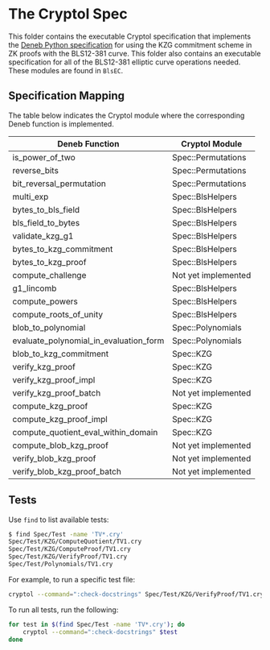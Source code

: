 # The Cryptol Spec

This folder contains the executable Cryptol specification that implements the [Deneb Python specification](https://github.com/ethereum/consensus-specs/blob/dev/specs/deneb/polynomial-commitments.md) for using the KZG commitment scheme in ZK proofs with the BLS12-381 curve.
This folder also contains an executable specification for all of the BLS12-381 elliptic curve
operations needed. These modules are found in `BlsEC`.

## Specification Mapping

The table below indicates the Cryptol module where the corresponding Deneb function is implemented.

| Deneb Function     | Cryptol Module      |
|--------------------|---------------------|
| is_power_of_two    | Spec::Permutations  |
| reverse_bits       | Spec::Permutations  |
| bit_reversal_permutation | Spec::Permutations |
| multi_exp          | Spec::BlsHelpers    |
| bytes_to_bls_field | Spec::BlsHelpers    |
| bls_field_to_bytes | Spec::BlsHelpers    |
| validate_kzg_g1    | Spec::BlsHelpers    |
| bytes_to_kzg_commitment | Spec::BlsHelpers |
| bytes_to_kzg_proof | Spec::BlsHelpers    |
| compute_challenge  | Not yet implemented |
| g1_lincomb         | Spec::BlsHelpers    |
| compute_powers     | Spec::BlsHelpers    |
| compute_roots_of_unity | Spec::BlsHelpers |
| blob_to_polynomial | Spec::Polynomials   |
| evaluate_polynomial_in_evaluation_form   | Spec::Polynomials |
| blob_to_kzg_commitment | Spec::KZG       |
| verify_kzg_proof       | Spec::KZG       |
| verify_kzg_proof_impl  | Spec::KZG       |
| verify_kzg_proof_batch | Not yet implemented |
| compute_kzg_proof      | Spec::KZG       |
| compute_kzg_proof_impl | Spec::KZG       |
| compute_quotient_eval_within_domain | Spec::KZG |
| compute_blob_kzg_proof | Not yet implemented |
| verify_blob_kzg_proof  | Not yet implemented |
| verify_blob_kzg_proof_batch |Not yet implemented |

## Tests

Use `find` to list available tests:

```bash
$ find Spec/Test -name 'TV*.cry'
Spec/Test/KZG/ComputeQuotient/TV1.cry
Spec/Test/KZG/ComputeProof/TV1.cry
Spec/Test/KZG/VerifyProof/TV1.cry
Spec/Test/Polynomials/TV1.cry
```

For example, to run a specific test file:

```bash
cryptol --command=":check-docstrings" Spec/Test/KZG/VerifyProof/TV1.cry
```

To run all tests, run the following:

```bash
for test in $(find Spec/Test -name 'TV*.cry'); do
    cryptol --command=":check-docstrings" $test
done
```
